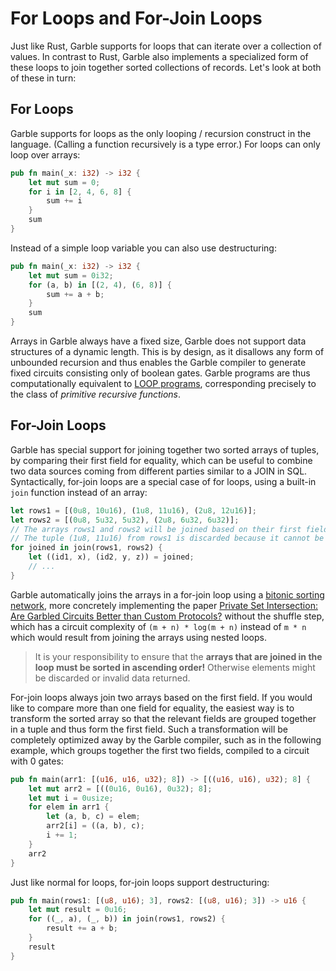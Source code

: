 # For Loops and For-Join Loops

Just like Rust, Garble supports for loops that can iterate over a collection of values. In contrast to Rust, Garble also implements a specialized form of these loops to join together sorted collections of records. Let's look at both of these in turn:

## For Loops

Garble supports for loops as the only looping / recursion construct in the language. (Calling a function recursively is a type error.) For loops can only loop over arrays:

```rust
pub fn main(_x: i32) -> i32 {
    let mut sum = 0;
    for i in [2, 4, 6, 8] {
        sum += i
    }
    sum
}
```

Instead of a simple loop variable you can also use destructuring:

```rust
pub fn main(_x: i32) -> i32 {
    let mut sum = 0i32;
    for (a, b) in [(2, 4), (6, 8)] {
        sum += a + b;
    }
    sum
}
```

Arrays in Garble always have a fixed size, Garble does not support data structures of a dynamic length. This is by design, as it disallows any form of unbounded recursion and thus enables the Garble compiler to generate fixed circuits consisting only of boolean gates. Garble programs are thus computationally equivalent to [LOOP programs](<https://en.wikipedia.org/wiki/LOOP_(programming_language)>), corresponding precisely to the class of _primitive recursive functions_.

## For-Join Loops

Garble has special support for joining together two sorted arrays of tuples, by comparing their first field for equality, which can be useful to combine two data sources coming from different parties similar to a JOIN in SQL. Syntactically, for-join loops are a special case of for loops, using a built-in `join` function instead of an array:

```rust
let rows1 = [(0u8, 10u16), (1u8, 11u16), (2u8, 12u16)];
let rows2 = [(0u8, 5u32, 5u32), (2u8, 6u32, 6u32)];
// The arrays rows1 and rows2 will be joined based on their first field, which is of type u8.
// The tuple (1u8, 11u16) from rows1 is discarded because it cannot be joined with rows2.
for joined in join(rows1, rows2) {
    let ((id1, x), (id2, y, z)) = joined;
    // ...
}
```

Garble automatically joins the arrays in a for-join loop using a [bitonic sorting network](https://en.wikipedia.org/wiki/Bitonic_sorter), more concretely implementing the paper [Private Set Intersection:
Are Garbled Circuits Better than Custom Protocols?](https://www.ndss-symposium.org/wp-content/uploads/2017/09/06_4.pdf) without the shuffle step, which has a circuit complexity of `(m + n) * log(m + n)` instead of `m * n` which would result from joining the arrays using nested loops.

> It is your responsibility to ensure that the **arrays that are joined in the loop must be sorted in ascending order!** Otherwise elements might be discarded or invalid data returned.

For-join loops always join two arrays based on the first field. If you would like to compare more than one field for equality, the easiest way is to transform the sorted array so that the relevant fields are grouped together in a tuple and thus form the first field. Such a transformation will be completely optimized away by the Garble compiler, such as in the following example, which groups together the first two fields, compiled to a circuit with 0 gates:

```rust
pub fn main(arr1: [(u16, u16, u32); 8]) -> [((u16, u16), u32); 8] {
    let mut arr2 = [((0u16, 0u16), 0u32); 8];
    let mut i = 0usize;
    for elem in arr1 {
        let (a, b, c) = elem;
        arr2[i] = ((a, b), c);
        i += 1;
    }
    arr2
}
```

Just like normal for loops, for-join loops support destructuring:

```rust
pub fn main(rows1: [(u8, u16); 3], rows2: [(u8, u16); 3]) -> u16 {
    let mut result = 0u16;
    for ((_, a), (_, b)) in join(rows1, rows2) {
        result += a + b;
    }
    result
}
```
